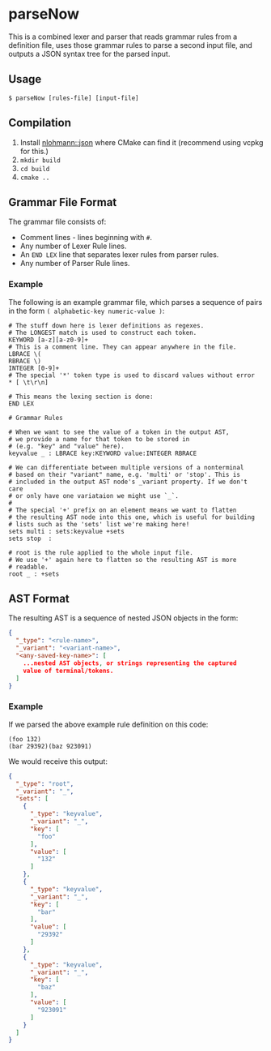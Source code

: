# parseNow

This is a combined lexer and parser that reads grammar rules from
a definition file, uses those grammar rules to parse a second input
file, and outputs a JSON syntax tree for the parsed input.

## Usage

```
$ parseNow [rules-file] [input-file]
```

## Compilation

1. Install [nlohmann::json](https://github.com/nlohmann/json) where CMake can find it
   (recommend using vcpkg for this.)
2. `mkdir build`
3. `cd build`
4. `cmake ..`


## Grammar File Format

The grammar file consists of:

 - Comment lines - lines beginning with `#`.
 - Any number of Lexer Rule lines.
 - An `END LEX` line that separates lexer rules from parser rules.
 - Any number of Parser Rule lines.

### Example

The following is an example grammar file, which parses a sequence of
pairs in the form `( alphabetic-key numeric-value )`:

```
# The stuff down here is lexer definitions as regexes.
# The LONGEST match is used to construct each token.
KEYWORD [a-z][a-z0-9]+
# This is a comment line. They can appear anywhere in the file.
LBRACE \(
RBRACE \)
INTEGER [0-9]+
# The special '*' token type is used to discard values without error
* [ \t\r\n]

# This means the lexing section is done:
END LEX

# Grammar Rules

# When we want to see the value of a token in the output AST,
# we provide a name for that token to be stored in
# (e.g. "key" and "value" here).
keyvalue _ : LBRACE key:KEYWORD value:INTEGER RBRACE

# We can differentiate between multiple versions of a nonterminal
# based on their "variant" name, e.g. 'multi' or 'stop'. This is
# included in the output AST node's _variant property. If we don't care
# or only have one variataion we might use `_`.
#
# The special '+' prefix on an element means we want to flatten
# the resulting AST node into this one, which is useful for building
# lists such as the 'sets' list we're making here!
sets multi : sets:keyvalue +sets
sets stop  :

# root is the rule applied to the whole input file.
# We use '+' again here to flatten so the resulting AST is more
# readable.
root _ : +sets
```

## AST Format

The resulting AST is a sequence of nested JSON objects in the form:

```json
{
  "_type": "<rule-name>",
  "_variant": "<variant-name>",
  "<any-saved-key-name>": [
    ...nested AST objects, or strings representing the captured
    value of terminal/tokens. 
  ]
}
```

### Example

If we parsed the above example rule definition on this code:

```
(foo 132)
(bar 29392)(baz 923091)
```

We would receive this output:

```json
{
  "_type": "root",
  "_variant": "_",
  "sets": [
    {
      "_type": "keyvalue",
      "_variant": "_",
      "key": [
        "foo"
      ],
      "value": [
        "132"
      ]
    },
    {
      "_type": "keyvalue",
      "_variant": "_",
      "key": [
        "bar"
      ],
      "value": [
        "29392"
      ]
    },
    {
      "_type": "keyvalue",
      "_variant": "_",
      "key": [
        "baz"
      ],
      "value": [
        "923091"
      ]
    }
  ]
}
```